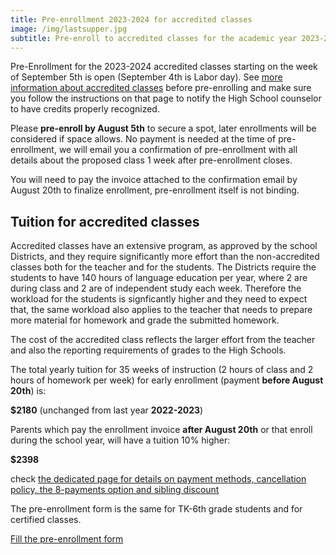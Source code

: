 ```yaml
---
title: Pre-enrollment 2023-2024 for accredited classes
image: /img/lastsupper.jpg
subtitle: Pre-enroll to accredited classes for the academic year 2023-2024
---
```


Pre-Enrollment for the 2023-2024 accredited classes starting on the week of September 5th is open (September 4th is Labor day).
See [more information about accredited classes](/accredited-classes) before pre-enrolling and make sure you follow the instructions on that page to notify the High School counselor to have credits properly recognized.

Please **pre-enroll by August 5th** to secure a spot, later enrollments will be considered if space allows.
No payment is needed at the time of pre-enrollment, we will email you a confirmation of pre-enrollment with all details about the proposed class 1 week after pre-enrollment closes.

You will need to pay the invoice attached to the confirmation email by August 20th to finalize enrollment, pre-enrollment itself is not binding.

## Tuition for accredited classes

Accredited classes have an extensive program, as approved by the school Districts, and they require significantly more effort than the non-accredited classes both for the teacher and for the students.
The Districts require the students to have 140 hours of language education per year, where 2 are during class and 2 are of independent study each week.
Therefore the workload for the students is signficantly higher and they need to expect that, the same workload also applies to the teacher that needs to prepare more material for homework and grade the submitted homework.

The cost of the accredited class reflects the larger effort from the teacher and also the reporting requirements of grades to the High Schools.

The total yearly tuition for 35 weeks of instruction (2 hours of class and 2 hours of homework per week) for early enrollment (payment **before August 20th**) is:

**$2180** (unchanged from last year **2022-2023**)

Parents which pay the enrollment invoice **after August 20th** or that enroll during the school year, will have a tuition 10% higher:

**$2398**

check [the dedicated page for details on payment methods, cancellation policy, the 8-payments option and sibling discount](/tuition-payment)

The pre-enrollment form is the same for TK-6th grade students and for certified classes.

<div class="tc">
<a href="https://docs.google.com/forms/d/e/1FAIpQLSd4sac0Y2wdTd9gm2AF1Y9uuVPPyJzHfHEphJPA1iYPkrP43g/viewform?usp=sf_link" class="btn raise">Fill the pre-enrollment form</a>
</div>
